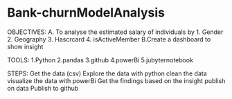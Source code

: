 # Bank-churnModelAnalysis
OBJECTIVES: A. To analyse the estimated salary of individuals by
        1. Gender
        2. Geography
        3. Hascrcard
        4. isActiveMember
   B.Create a dashboard to show insight  

TOOLS:
1.Python
2.pandas
3.github
4.powerBi
5.jubyternotebook

STEPS:
Get the data (csv)
Explore the data with python
clean the data
visualize the data with powerBi
Get the findings based on the insight publish on data
Publish to github

